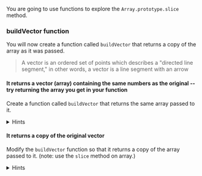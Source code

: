 <!--bl
    (filemeta
        (title "Copying Arrays")
        (subtitle "Using Array.slice")
    )
/bl-->

You are going to use functions to explore the `Array.prototype.slice` method.

### buildVector function ###

You will now create a function called `buildVector` that returns a copy of the array as it was passed.

> A vector is an ordered set of points which describes a "directed line segment," in other words, a vector is a line segment with an arrow

#### It returns a vector (array) containing the same numbers as the original -- try returning the array you get in your function ####

Create a function called `buildVector` that returns the same array passed to it.

<details><summary>Hints</summary>

Add buildVector function (Would it be possible to just return something?)

<details><summary>Code</summary>

**Hint**

```javascript
    function buildVector (values) {
        return ?;
    }

    return {
        buildVector,
    };
```

</details>

</details>

#### It returns a copy of the original vector ####

Modify the `buildVector` function so that it returns a copy of the array passed to it. (note: use the `slice` method on array.)

<details><summary>Hints</summary>

Add logic to return a copy of vector array (Slice will create a new array just like the old one...)

<details><summary>Code</summary>

**Hint**

```javascript
    function buildVector (values) {
        let vector = _array_.slice(_number_);
        return vector;
    }

    return {
        buildVector,
    };
```

</details>

</details>